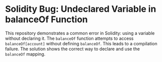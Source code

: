# Solidity Bug: Undeclared Variable in balanceOf Function

This repository demonstrates a common error in Solidity: using a variable without declaring it.  The `balanceOf` function attempts to access `balanceOf[account]` without defining `balanceOf`. This leads to a compilation failure. The solution shows the correct way to declare and use the `balanceOf` mapping.